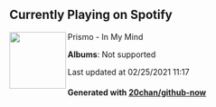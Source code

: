 ## Currently Playing on Spotify

[<img align="left" width="100" src="https://i.scdn.co/image/ab67616d0000b273216beb257655ce8a8f234613">](https://open.spotify.com/album/3LeqHmsCIXM9o66GmiowCG)

Prismo - In My Mind

**Albums**: Not supported

Last updated at 02/25/2021 11:17

#### Generated with [20chan/github-now](https://github.com/20chan/github-now)


<!--
**20chan/20chan** is a ✨ _special_ ✨ repository because its `README.md` (this file) appears on your GitHub profile.

Here are some ideas to get you started:

- 🔭 I’m currently working on ...
- 🌱 I’m currently learning ...
- 👯 I’m looking to collaborate on ...
- 🤔 I’m looking for help with ...
- 💬 Ask me about ...
- 📫 How to reach me: ...
- 😄 Pronouns: ...
- ⚡ Fun fact: ...
-->
